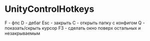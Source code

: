 # UnityControlHotkeys
F - фпс  D - дебаг Esc - закрыть C - открыть папку с конфигом Q - показать/скрыть курсор F3 - сделать окно поверх остальных и незакрываемым
